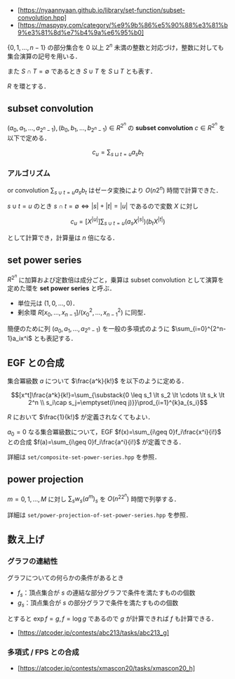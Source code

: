 - [https://nyaannyaan.github.io/library/set-function/subset-convolution.hpp]
- [https://maspypy.com/category/%e9%9b%86%e5%90%88%e3%81%b9%e3%81%8d%e7%b4%9a%e6%95%b0]

$\{0,1,\dots,n-1\}$ の部分集合を $0$ 以上 $2^n$ 未満の整数と対応づけ，整数に対しても集合演算の記号を用いる．

また $S\cap T =\emptyset$ であるとき $S\cup T$ を $S\sqcup T$ とも表す．

$R$ を環とする．

## subset convolution

$(a_0,a_1,\dots,a_{2^n-1}),(b_0,b_1,\dots,b_{2^n-1})\in R^{2^n}$ の **subset convolution** $c\in R^{2^n}$ を以下で定める．

$$c_u=\sum_{s\sqcup t=u}a_sb_t$$

### アルゴリズム

or convolution $\sum_{s\cup t=u}a_sb_t$ はゼータ変換により $O(n2^n)$ 時間で計算できた．

$s\cup t=u$ のとき $s\cap t=\emptyset\iff |s|+|t|=|u|$ であるので変数 $X$ に対し

$$c_u=[X^{|u|}]\sum_{s\cup t=u}(a_sX^{|s|})(b_tX^{|t|})$$

として計算でき，計算量は $n$ 倍になる．

## set power series

$R^{2^n}$ に加算および定数倍は成分ごと，乗算は subset convolution として演算を定めた環を **set power series** と呼ぶ．

- 単位元は $(1,0,\dots,0)$．
- 剰余環 $R[x_0,\dots,x_{n-1}]/(x_0^2,\dots,x_{n-1}^2)$ に同型．

簡便のために列 $(a_0,a_1,\dots,a_{2^n-1})$ を一般の多項式のように $\sum_{i=0}^{2^n-1}a_ix^i$ とも表記する．

## EGF との合成

集合冪級数 $a$ について $\frac{a^k}{k!}$ を以下のように定める．

$$[x^t]\frac{a^k}{k!}=\sum_{\substack{0 \leq s_1 \lt s_2 \lt \cdots \lt s_k \lt 2^n \\ s_i\cap s_j=\emptyset(i\neq j)}}\prod_{i=1}^{k}a_{s_i}$$

$R$ において $\frac{1}{k!}$ が定義されなくてもよい．

$a_0=0$ なる集合冪級数について，EGF $f(x)=\sum_{i\geq 0}f_i\frac{x^i}{i!}$ との合成 $f(a)=\sum_{i\geq 0}f_i\frac{a^i}{i!}$ が定義できる．

詳細は `set/composite-set-power-series.hpp` を参照．

## power projection

$m=0,1,\dots,M$ に対し $\sum_{s}w_s(a^m)_s$ を $O(n^22^n)$ 時間で列挙する．

詳細は `set/power-projection-of-set-power-series.hpp` を参照．

## 数え上げ

### グラフの連結性

グラフについての何らかの条件があるとき

- $f_s$：頂点集合が $s$ の連結な部分グラフで条件を満たすものの個数
- $g_s$：頂点集合が $s$ の部分グラフで条件を満たすものの個数

とすると $\exp f=g, f=\log g$ であるので $g$ が計算できれば $f$ も計算できる．

- [https://atcoder.jp/contests/abc213/tasks/abc213_g]

### 多項式 / FPS との合成

- [https://atcoder.jp/contests/xmascon20/tasks/xmascon20_h]
